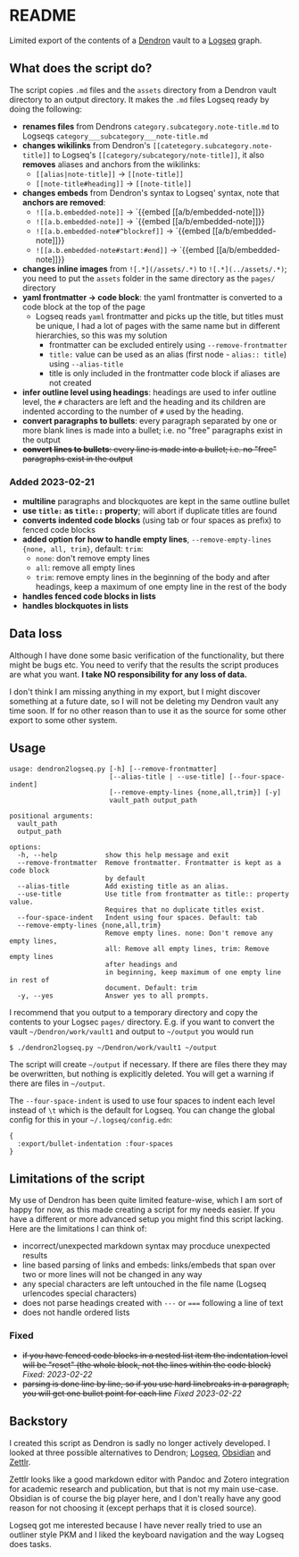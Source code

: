 # README

Limited export of the contents of a [Dendron](https://www.dendron.so) vault to a [Logseq](https://logseq.com) graph.


## What does the script do?

The script copies `.md` files and the `assets` directory from a Dendron vault directory to an output directory. It makes the `.md` files Logseq ready by doing the following:

- **renames files** from Dendrons `category.subcategory.note-title.md` to Logseqs `category___subcategory___note-title.md`
- **changes wikilinks** from Dendron's `[[catetegory.subcategory.note-title]]` to Logseq's `[[category/subcategory/note-title]]`, it also **removes** aliases and anchors from the wikilinks:
    - `[[alias|note-title]]` -> `[[note-title]]`
    - `[[note-title#heading]]` -> `[[note-title]]`
- **changes embeds** from Dendron's syntax to Logseq' syntax, note that **anchors are removed**:
    - `![[a.b.embedded-note]]` -> `{{embed [[a/b/embedded-note]]}}
    - `![[a.b.embedded-note]]` -> `{{embed [[a/b/embedded-note]]}}
    - `![[a.b.embedded-note#^blockref]]` -> `{{embed [[a/b/embedded-note]]}}
    - `![[a.b.embedded-note#start:#end]]` -> `{{embed [[a/b/embedded-note]]}}
- **changes inline images** from `![.*](/assets/.*)` to `![.*](../assets/.*)`; you need to put the `assets` folder in the same directory as the `pages/` directory
- **yaml frontmatter -> code block**: the yaml frontmatter is converted to a code block at the top of the page
    - Logseq reads `yaml` frontmatter and picks up the title, but titles must be unique, I had a lot of pages with the same name but in different hierarchies, so this was my solution
        - frontmatter can be excluded entirely using `--remove-frontmatter`
        - `title:` value can be used as an alias (first node - `alias:: title`) using `--alias-title`
        - title is only included in the frontmatter code block if aliases are not created
- **infer outline level using headings**: headings are used to infer outline level, the `#` characters are left and the heading and its children are indented according to the number of `#` used by the heading.
- **convert paragraphs to bullets**: every paragraph separated by one or more blank lines is made into a bullet; i.e. no "free" paragraphs exist in the output
- ~~**convert lines to bullets**: every line is made into a bullet; i.e. no "free" paragraphs exist in the output~~


### Added 2023-02-21

- **multiline** paragraphs and blockquotes are kept in the same outline bullet
- **use `title:` as `title::` property**; will abort if duplicate titles are found
- **converts indented code blocks** (using tab or four spaces as prefix) to fenced code blocks
- **added option for how to handle empty lines**, `--remove-empty-lines {none, all, trim}`, default: `trim`:
    - `none`: don't remove empty lines
    - `all`: remove all empty lines
    - `trim`: remove empty lines in the beginning of the body and after headings, keep a maximum of one empty line in the rest of the body
- **handles fenced code blocks in lists**
- **handles blockquotes in lists**


## Data loss

Although I have done some basic verification of the functionality, but there might be bugs etc. You need to verify that the results the script produces are what you want. **I take NO responsibility for any loss of data.**

I don't think I am missing anything in my export, but I might discover something at a future date, so I will not be deleting my Dendron vault any time soon. If for no other reason than to use it as the source for some other export to some other system.


## Usage

```
usage: dendron2logseq.py [-h] [--remove-frontmatter]
                         [--alias-title | --use-title] [--four-space-indent] 
                         [--remove-empty-lines {none,all,trim}] [-y]
                         vault_path output_path

positional arguments:
  vault_path
  output_path

options:
  -h, --help            show this help message and exit
  --remove-frontmatter  Remove frontmatter. Frontmatter is kept as a code block 
                        by default
  --alias-title         Add existing title as an alias.
  --use-title           Use title from frontmatter as title:: property value. 
                        Requires that no duplicate titles exist.
  --four-space-indent   Indent using four spaces. Default: tab
  --remove-empty-lines {none,all,trim}
                        Remove empty lines. none: Don't remove any empty lines, 
                        all: Remove all empty lines, trim: Remove empty lines 
                        after headings and
                        in beginning, keep maximum of one empty line in rest of 
                        document. Default: trim
  -y, --yes             Answer yes to all prompts.
```

I recommend that you output to a temporary directory and copy the contents to your Logsec `pages/` directory. E.g. if you want to convert the vault `~/Dendron/work/vault1` and output to `~/output` you would run

```
$ ./dendron2logseq.py ~/Dendron/work/vault1 ~/output
```

The script will create `~/output` if necessary. If there are files there they may be overwritten, but nothing is explicitly deleted. You will get a warning if there are files in `~/output`.

The `--four-space-indent` is used to use four spaces to indent each level instead of `\t` which is the default for Logseq. You can change the global config for this in your `~/.logseq/config.edn`:

```edn
{
  :export/bullet-indentation :four-spaces
}
```


## Limitations of the script

My use of Dendron has been quite limited feature-wise, which I am sort of happy for now, as this made creating a script for my needs easier. If you have a different or more advanced setup you might find this script lacking. Here are the limitations I can think of:

- incorrect/unexpected markdown syntax may procduce unexpected results
- line based parsing of links and embeds: links/embeds that span over two or more lines will not be changed in any way
- any special characters are left untouched in the file name (Logseq urlencodes special characters)
- does not parse headings created with `---` or `===` following a line of text
- does not handle ordered lists


### Fixed

- ~~if you have fenced code blocks in a nested list item the indentation level will be "reset" (the whole block, not the lines within the code block)~~ *Fixed: 2023-02-22*
- ~~parsing is done line by line, so if you use hard linebreaks in a paragraph, you will get one bullet point for each line~~ *Fixed 2023-02-22*


## Backstory

I created this script as Dendron is sadly no longer actively developed. I looked at three possible alternatives to Dendron; [Logseq](https://logseq.com), [Obsidian](https://obsidian.md/) and [Zettlr](https://www.zettlr.com/).

Zettlr looks like a good markdown editor with Pandoc and Zotero integration for academic research and publication, but that is not my main use-case. Obsidian is of course the big player here, and I don't really have any good reason for not choosing it (except perhaps that it is closed source).

Logseq got me interested because I have never really tried to use an outliner style PKM and I liked the keyboard navigation and the way Logseq does tasks.


